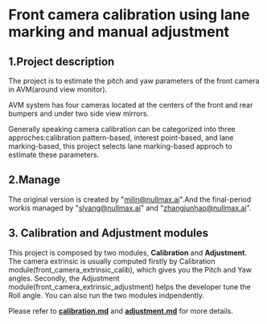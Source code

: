 # Front camera calibration using lane marking and manual adjustment

## 1.Project description
 The project is to estimate the pitch and yaw parameters of the front camera in AVM(around view monitor).

 AVM system has four cameras located at the centers of the front and rear bumpers and under two side view mirrors.

 Generally speaking camera calibration can be categorized into three approches:calibration pattern-based, interest point-based, and lane marking-based, this project selects lane marking-based approch to estimate these parameters.

## 2.Manage
 The original version is created by "mjlin@nullmax.ai".And the final-period workis managed by "slyang@nullmax.ai" and "zhangjunhao@nullmax.ai".

## 3. Calibration and Adjustment modules
  This project is composed by two modules, **Calibration** and  **Adjustment**.  
  The camera extrinsic is usually computed firstly by Calibration module(front_camera_extrinsic_calib), which gives you the Pitch and Yaw angles. Secondly, the Adjustment module(front_camera_extrinsic_adjustment) helps the developer tune the Roll angle. You can also run the two modules indpendently.



Please refer to **[calibration.md](./doc/calibration.md)** and **[adjustment.md](./doc/adjustment.md)** for more details.